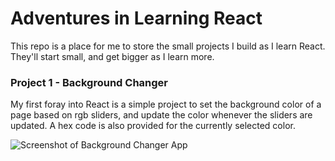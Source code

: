 # Adventures in Learning React

This repo is a place for me to store the small projects I build as I learn React. They'll start small, and get bigger as I learn more.

### Project 1 - Background Changer

My first foray into React is a simple project to set the background color of a page based on rgb sliders, and update the color whenever the sliders are updated. A hex code is also provided for the currently selected color.

![Screenshot of Background Changer App](https://www.dropbox.com/home/Public/bg-changer-screenshot.png)